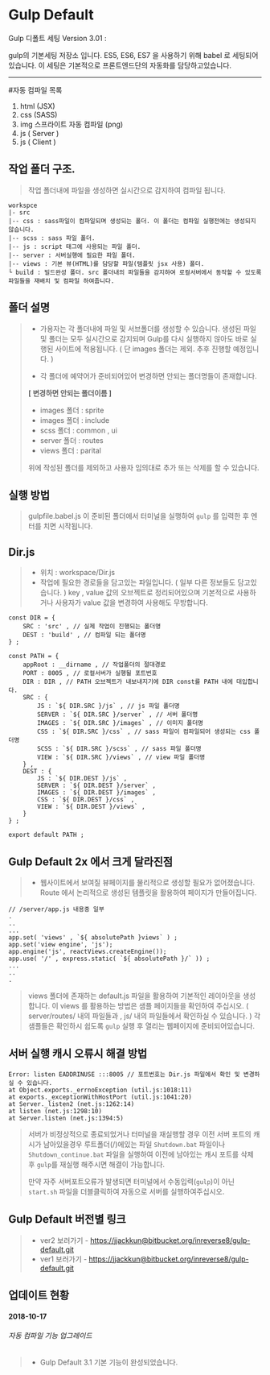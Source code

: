 # Gulp Default

Gulp 디폴트 세팅 Version 3.01 : 

gulp의 기본세팅 저장소 입니다. 
ES5, ES6, ES7 을 사용하기 위해 babel 로 세팅되어있습니다. 이 세팅은 기본적으로 프론트엔드단의 자동화를 담당하고있습니다.  

____
#자동 컴파일 목록
1. html (JSX) 
2. css (SASS) 
3. img 스프라이트 자동 컴파일 (png) 
4. js ( Server ) 
5. js ( Client )


## 작업 폴더 구조.

	
> 작업 폴더내에 파일을 생성하면 실시간으로 감지하여 컴파일 됩니다.

    workspce 
    |- src
    |-- css : sass파일이 컴파일되며 생성되는 폴더. 이 폴더는 컴파일 실행전에는 생성되지 않습니다.
    |-- scss : sass 파일 폴더.  
    |-- js : script 태그에 사용되는 파일 폴더. 
    |-- server : 서버실행에 필요한 파일 폴더. 
    |-- views : 기본 뷰(HTML)를 담당할 파일(템플릿 jsx 사용) 폴더.
	└ build : 빌드완성 폴더. src 폴더내의 파일들을 감지하여 로컬서버에서 동작할 수 있도록 파일들을 재배치 및 컴파일 하여줍니다.

## 폴더 설명

> - 가용자는 각 폴더내에 파일 및 서브폴더를 생성할 수 있습니다. 생성된 파일 및 폴더는 모두 실시간으로 감지되며 Gulp를 
> 다시 실행하지 않아도 바로 실행된 사이트에 적용됩니다. ( 단 images 폴더는 제외. 추후 진행할 예정입니다. ) 
>
> - 각 폴더에 예약어가 준비되어있어 변경하면 안되는 폴더명들이 존재합니다.
>
> **[ 변경하면 안되는 폴더이름 ]**
>    
> - images 폴더 : sprite
> - images 폴더 : include
> - scss 폴더 : common , ui
> - server 폴더 : routes
> - views 폴더 : parital
> 
> 위에 작성된 폴더를 제외하고 사용자 임의대로 추가 또는 삭제를 할 수 있습니다.

## 실행 방법
 
> gulpfile.babel.js 이 준비된 폴더에서 터미널을 실행하여 `gulp` 를 입력한 후 엔터를 치면 시작됩니다.

## Dir.js 
> - 위치 : workspace/Dir.js
> - 작업에 필요한 경로들을 담고있는 파일입니다. ( 일부 다른 정보들도 담고있습니다. )
> key , value 값의 오브젝트로 정리되어있으며 기본적으로 사용하거나 사용자가 value 값을 변경하여 사용해도 무방합니다.
> 
  
    const DIR = {
    	SRC : 'src' , // 실제 작업이 진행되는 폴더명  
    	DEST : 'build' , // 컴파일 되는 폴더명
    } ; 
    
    const PATH = {
    	appRoot : __dirname , // 작업폴더의 절대경로 
    	PORT : 8005 , // 로컬서버가 실행될 포트번호 
    	DIR : DIR , // PATH 오브젝트가 내보내지기에 DIR const를 PATH 내에 대입합니다.   
    	SRC : {
    		JS : `${ DIR.SRC }/js` , // js 파일 폴더명 
    		SERVER : `${ DIR.SRC }/server` , // 서버 폴더명
    		IMAGES : `${ DIR.SRC }/images` , // 이미지 폴더명
    		CSS : `${ DIR.SRC }/css` , // sass 파일이 컴파일되어 생성되는 css 폴더명
    		SCSS : `${ DIR.SRC }/scss` , // sass 파일 폴더명 
    		VIEW : `${ DIR.SRC }/views` , // view 파일 폴더명
    	} , 
    	DEST : {
    		JS : `${ DIR.DEST }/js` , 
    		SERVER : `${ DIR.DEST }/server` , 
    		IMAGES : `${ DIR.DEST }/images` , 
    		CSS : `${ DIR.DEST }/css` , 
    		VIEW : `${ DIR.DEST }/views` , 
    	}
    } ; 
    
    export default PATH ; 


## Gulp Default 2x 에서 크게 달라진점
> - 웹사이트에서 보여질 뷰페이지를 물리적으로 생성할 필요가 없어졌습니다. 
> Route 에서 논리적으로 생성된 템플릿을 활용하여 페이지가 만들어집니다.

	// /server/app.js 내용중 일부
	.
	..
	...
    app.set( 'views' , `${ absolutePath }views` ) ; 
    app.set('view engine', 'js');
    app.engine('js', reactViews.createEngine());
    app.use( '/' , express.static( `${ absolutePath }/` )) ; 
	...
	..
	. 

>views 폴더에 존재하는 default.js 파일을 활용하여 기본적인 레이아웃을 생성합니다. 이 views 를 활용하는 방법은 
샘플 페이지들을 확인하여 주십시오. ( server/routes/ 내의 파일들과 , js/ 내의 파일들에서 확인하실 수 있습니다. ) 
각 샘플들은 확인하시 쉽도록  `gulp` 실행 후 열리는 웹페이지에 준비되어있습니다. 


## 서버 실행 캐시 오류시 해결 방법

	Error: listen EADDRINUSE :::8005 // 포트번호는 Dir.js 파일에서 확인 및 변경하실 수 있습니다. 
    at Object.exports._errnoException (util.js:1018:11)
    at exports._exceptionWithHostPort (util.js:1041:20)
    at Server._listen2 (net.js:1262:14)
    at listen (net.js:1298:10)
    at Server.listen (net.js:1394:5)
> 서버가 비정상적으로 종료되었거나 터미널을 재실행할 경우 이전 서버 포트의 캐시가 남아있을경우 루트폴더(/)에있는 파일
> `Shutdown.bat` 파일이나 `Shutdown_continue.bat` 파일을 실행하여 이전에 남아있는 캐시 포트를 삭제 후 `gulp`를 
> 재실행 해주시면 해결이 가능합니다. 
>
> 만약 자주 서버포트오류가 발생되면 터미널에서 수동입력(`gulp`)이 아닌 `start.sh` 파일을 더블클릭하여 
> 자동으로 서버를 실행하여주십시오.  


## Gulp Default 버전별 링크
> * ver2 보러가기 - [https://jjackkun@bitbucket.org/inreverse8/gulp-default.git](https://jjackkun@bitbucket.org/inreverse8/gulp-default.git "gulp-default version 1")
> * ver1 보러가기 - [https://jjackkun@bitbucket.org/inreverse8/gulp-default.git](https://jjackkun@bitbucket.org/inreverse8/gulp-default.git "gulp-default version 1")


## 업데이트 현황

#### 2018-10-17
###### 자동 컴파일 기능 업그레이드
> - Gulp Default 3.1 기본 기능이 완성되었습니다.